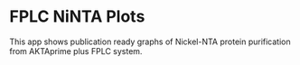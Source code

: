 # FPLC NiNTA Plots
This app shows publication ready graphs of Nickel-NTA protein purification from AKTAprime plus FPLC system.
